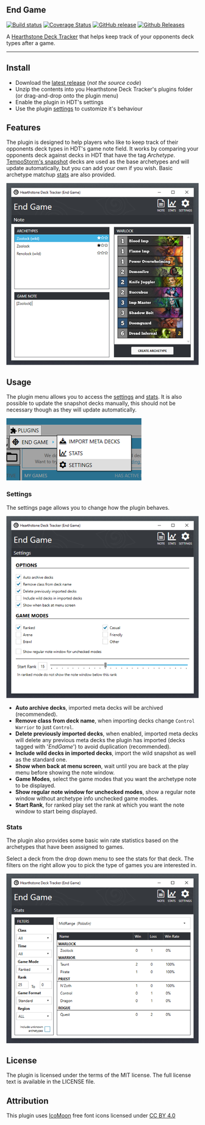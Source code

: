 ## End Game
[![Build status](https://ci.appveyor.com/api/projects/status/oi4kpe3xiod62qw3?svg=true)](https://ci.appveyor.com/project/andburn/hdt-plugin-endgame)
[![Coverage Status](https://coveralls.io/repos/github/andburn/hdt-plugin-endgame/badge.svg?branch=master)](https://coveralls.io/github/andburn/hdt-plugin-endgame?branch=master)
[![GitHub release](https://img.shields.io/github/release/andburn/hdt-plugin-endgame.svg?maxAge=604800)](https://github.com/andburn/hdt-plugin-endgame/releases/latest)
[![Github Releases](https://img.shields.io/github/downloads/andburn/hdt-plugin-endgame/latest/total.svg?maxAge=604800)](https://github.com/andburn/hdt-plugin-endgame/releases/latest)

A [Hearthstone Deck Tracker](https://hsdecktracker.net/) that helps keep track of your opponents deck types after a game.

---

## Install
- Download the [latest release](https://github.com/andburn/hdt-plugin-endgame/releases/latest) (*not the source code*)
- Unzip the contents into you Hearthstone Deck Tracker's plugins folder (or drag-and-drop onto the plugin menu)
- Enable the plugin in HDT's settings
- Use the plugin [settings](#settings) to customize it's behaviour

## Features
The plugin is designed to help players who like to keep track of their opponents deck types in HDT's game note field. It works by comparing your opponents deck against decks in HDT that have the tag *Archetype*. [TempoStorm's snapshot](https://tempostorm.com/hearthstone/meta-snapshot/) decks are used as the base archetypes and will update automatically, but you can add your own if you wish. Basic archetype matchup [stats](stats) are also provided.

![screens](Docs/endgame_decks.png)

## Usage
The plugin menu allows you to access the [settings](#settings) and [stats](#stats). It is also possible to update the snapshot decks manually, this should not be necessary though as they will update automatically.

![menu](Docs/endgame_menu.png)

### Settings
The settings page allows you to change how the plugin behaves.

![settings](Docs/endgame_settings.png)

- **Auto archive decks**, imported meta decks will be archived (recommended).
- **Remove class from deck name**, when importing decks change `Control Warrior` to just `Control`.
- **Delete previously imported decks**, when enabled, imported meta decks will delete any previous meta decks the plugin has imported (decks tagged with '*EndGame*') to avoid duplication (recommended).
- **Include wild decks in imported decks**, import the wild snapshot as well as the standard one.
- **Show when back at menu screen**, wait until you are back at the play menu before showing the note window.
- **Game Modes**, select the game modes that you want the archetype note to be displayed.
- **Show regular note window for unchecked modes**, show a regular note window without archetype info unchecked game modes.
- **Start Rank**, for ranked play set the rank at which you want the note window to start being displayed.

### Stats
The plugin also provides some basic win rate statistics based on the archetypes that have been assigned to games.

Select a deck from the drop down menu to see the stats for that deck.
The filters on the right allow you to pick the type of games you are interested in.

![stats](Docs/endgame_stats.png)

## License
The plugin is licensed under the terms of the MIT license. The full license text is available in the LICENSE file.

## Attribution
This plugin uses [IcoMoon](https://icomoon.io/) free font icons licensed under [CC BY 4.0](https://creativecommons.org/licenses/by/4.0/)
